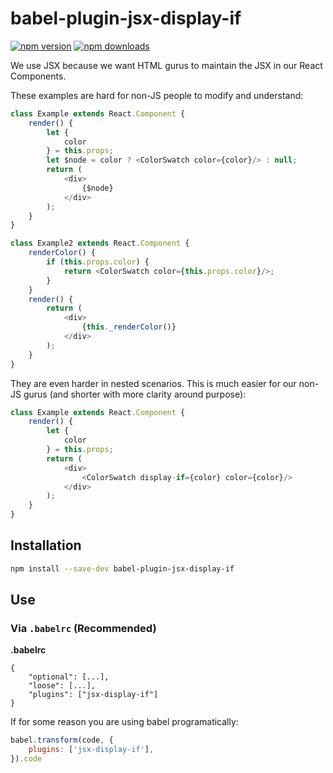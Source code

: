 # babel-plugin-jsx-display-if
[![npm version](https://img.shields.io/npm/v/babel-plugin-jsx-display-if.svg?style=flat-square)](https://www.npmjs.com/package/babel-plugin-jsx-display-if) [![npm downloads](https://img.shields.io/npm/dm/babel-plugin-jsx-display-if.svg?style=flat-square)](https://www.npmjs.com/package/babel-plugin-jsx-display-if)

We use JSX because we want HTML gurus to maintain the JSX in our React Components.

These examples are hard for non-JS people to modify and understand:

```javascript
class Example extends React.Component {
    render() {
        let {
            color
        } = this.props;
        let $node = color ? <ColorSwatch color={color}/> : null;
        return (
            <div>
                {$node}
            </div>
        );
    }
}

class Example2 extends React.Component {
    renderColor() {
        if (this.props.color) {
            return <ColorSwatch color={this.props.color}/>;
        }
    }
    render() {
        return (
            <div>
                {this._renderColor()}
            </div>
        );
    }
}
```

They are even harder in nested scenarios. This is much easier for our non-JS gurus (and shorter with more clarity around purpose):

```javascript
class Example extends React.Component {
    render() {
        let {
            color
        } = this.props;
        return (
            <div>
                <ColorSwatch display-if={color} color={color}/>
            </div>
        );
    }
}
```

## Installation
```sh
npm install --save-dev babel-plugin-jsx-display-if
```

## Use
### Via `.babelrc` (Recommended)

**.babelrc**
```
{
    "optional": [...],
    "loose": [...],
    "plugins": ["jsx-display-if"]
}
```

If for some reason you are using babel programatically:

```javascript
babel.transform(code, {
    plugins: ['jsx-display-if'],
}).code
```

